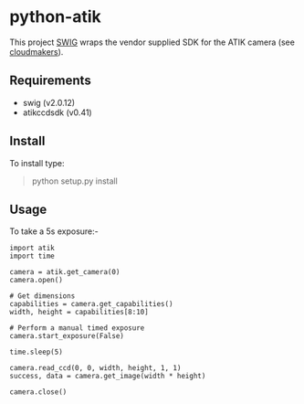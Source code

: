 python-atik
===========

This project [SWIG](http://www.swig.org) wraps the vendor supplied SDK for the ATIK camera (see [cloudmakers](http://cloudmakers.eu)).

Requirements
------------

* swig (v2.0.12)
* atikccdsdk (v0.41)


Install
-------

To install type:

   > python setup.py install


Usage
-----

To take a 5s exposure:-

```
import atik
import time

camera = atik.get_camera(0)
camera.open()

# Get dimensions
capabilities = camera.get_capabilities()
width, height = capabilities[8:10]

# Perform a manual timed exposure
camera.start_exposure(False)

time.sleep(5)

camera.read_ccd(0, 0, width, height, 1, 1)
success, data = camera.get_image(width * height)

camera.close()
```

